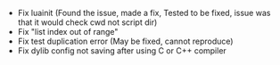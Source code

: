 - Fix luainit (Found the issue, made a fix, Tested to be fixed, issue was that it would check cwd not script dir)
- Fix "list index out of range" 
- Fix test duplication error (May be fixed, cannot reproduce)
- Fix dylib config not saving after using C or C++ compiler 

